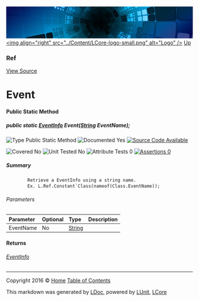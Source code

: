 ![](../Content/LCore-banner-small.png "")
[&lt;img align=&quot;right&quot; src=&quot;../Content/LCore-logo-small.png&quot; alt=&quot;Logo&quot; /&gt;](../../README.md)
[Up](Ref.md)

### Ref
[View Source](../Extensions/Methods/L.cs)

# Event

#### Public Static Method

##### public static <a href="https://msdn.microsoft.com/en-us/library/system.reflection.eventinfo.aspx" alt="">EventInfo</a> Event(<a href="https://msdn.microsoft.com/en-us/library/system.string.aspx" alt="">String</a> EventName);

![Type Public Static Method](http://b.repl.ca/v1/Type-Public%20Static%20Method-blue.png "")     ![Documented Yes](http://b.repl.ca/v1/Documented-Yes-brightgreen.png "") [![Source Code Available](http://b.repl.ca/v1/Source%20Code-Available-brightgreen.png "")](../Extensions/Methods/L.cs#L)

![Covered No](http://b.repl.ca/v1/Covered-No-red.png "") ![Unit Tested No](http://b.repl.ca/v1/Unit%20Tested-No-lightgrey.png "") ![Attribute Tests 0](http://b.repl.ca/v1/Attribute%20Tests-0-lightgrey.png "") [![Assertions 0](http://b.repl.ca/v1/Assertions-0-lightgrey.png "")](../Extensions/Methods/L.cs)

##### Summary

            Retrieve a EventInfo using a string name.
            Ex. L.Ref.Constant`Class(nameof(Class.EventName));
            

###### Parameters

Parameter | Optional | Type | Description
:---  | :---  | :---  | :--- 
EventName | No | [String](https://msdn.microsoft.com/en-us/library/system.string.aspx) | 


#### Returns

###### [EventInfo](https://msdn.microsoft.com/en-us/library/system.reflection.eventinfo.aspx)



---

Copyright 2016 &copy; [Home](../../README.md) [Table of Contents](../../TableOfContents.md)

This markdown was generated by [LDoc](https://github.com/CodeSingularity/LDoc), powered by [LUnit](https://github.com/CodeSingularity/LUnit), [LCore](https://github.com/CodeSingularity/LCore)
